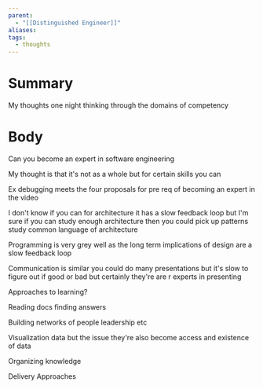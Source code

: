 ```yaml
---
parent:
  - "[[Distinguished Engineer]]"
aliases: 
tags:
  - thoughts
---
```

# Summary 
My thoughts one night thinking through the domains of competency
# Body
Can you become an expert in software engineering 

My thought is that it's not as a whole but for certain skills you can 

Ex debugging meets the four proposals for pre req of becoming an expert in the video 

I don't know if you can for architecture it has a slow feedback loop but I'm sure if you can study enough architecture then you could pick up patterns study common language of architecture 

Programming is very grey well as the long term implications of design are a slow feedback loop

Communication is similar you could do many presentations but it's slow to figure out if good or bad but certainly they're are r experts in presenting

Approaches to learning?

Reading docs finding answers

Building networks of people leadership etc 

Visualization data but the issue they're also become access and existence of data 

Organizing knowledge 

Delivery Approaches 
